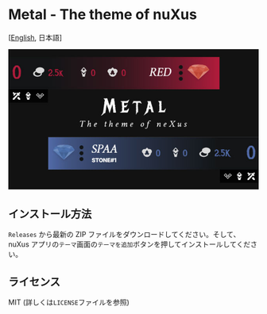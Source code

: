 # Metal - The theme of nuXus

[[English](./Readme.md), 日本語]

![Thumbnail image](./work.soukun.metal/thumbnail.jpg "thumbnail")

## インストール方法

`Releases` から最新の ZIP ファイルをダウンロードしてください。そして、nuXus アプリの`テーマ`画面の`テーマを追加`ボタンを押してインストールしてください。

## ライセンス

MIT (詳しくは`LICENSE`ファイルを参照)
